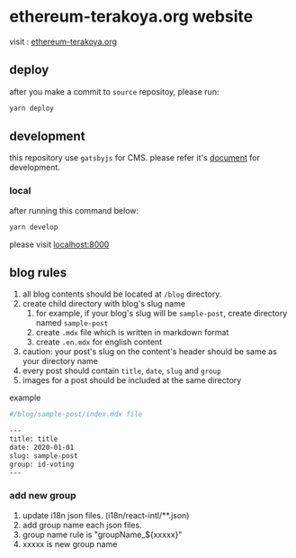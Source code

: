 # ethereum-terakoya.org website

visit : [ethereum-terakoya.org](https://ethereum-terakoya.org)

## deploy

after you make a commit to `source` repositoy, please run:

```bash
yarn deploy
```

## development

this repository use `gatsbyjs` for CMS. please refer it's [document](https://www.gatsbyjs.com/docs/) for development.

### local

after running this command below:

```bash
yarn develop
```

please visit [localhost:8000](http://localhost:8000)

## blog rules

1. all blog contents should be located at `/blog` directory.
2. create child directory with blog's slug name
   1. for example, if your blog's slug will be `sample-post`, create directory named `sample-post`
   2. create `.mdx` file which is written in markdown format
   3. create `.en.mdx` for english content
3. caution: your post's slug on the content's header should be same as your directory name
4. every post should contain `title`, `date`, `slug` and `group`
5. images for a post should be included at the same directory

example

```bash
#/blog/sample-post/index.mdx file

---
title: title
date: 2020-01-01
slug: sample-post
group: id-voting
---
```

### add new group
1. update i18n json files. (i18n/react-intl/**.json)
2. add group name each json files.
  1. group name rule is "groupName_${xxxxx}"
  2. xxxxx is new group name
